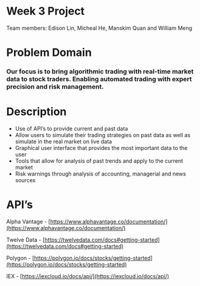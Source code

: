 # Week 3 Project
Team members: Edison Lin, Micheal He, Manskim Quan and William Meng

# Problem Domain

### Our focus is to bring algorithmic trading with real-time market data to stock traders. Enabling automated trading with expert precision and risk management.

# Description

- Use of API’s to provide current and past data
- Allow users to simulate their trading strategies on past data as well as simulate in the real market on live data
- Graphical user interface that provides the most important data to the user
- Tools that allow for analysis of past trends and apply to the current market
- Risk warnings through analysis of accounting, managerial and news sources


# API’s

Alpha Vantage - [https://www.alphavantage.co/documentation/](https://www.alphavantage.co/documentation/)

Twelve Data - [https://twelvedata.com/docs#getting-started](https://twelvedata.com/docs#getting-started)

Polygon - [https://polygon.io/docs/stocks/getting-started](https://polygon.io/docs/stocks/getting-started)

IEX - [https://iexcloud.io/docs/api/](https://iexcloud.io/docs/api/)